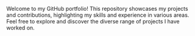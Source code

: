 Welcome to my GitHub portfolio! This repository showcases my projects and contributions, highlighting my skills and experience in various areas. Feel free to explore and discover the diverse range of projects I have worked on.
